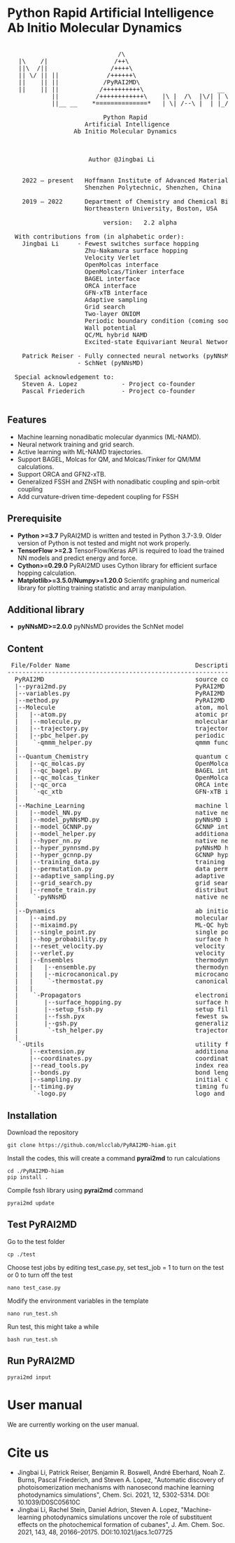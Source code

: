 # Python Rapid Artificial Intelligence Ab Initio Molecular Dynamics
<pre>

                              /\
   |\    /|                  /++\
   ||\  /||                 /++++\
   || \/ || ||             /++++++\
   ||    || ||            /PyRAI2MD\
   ||    || ||           /++++++++++\                    __
            ||          /++++++++++++\    |\ |  /\  |\/| | \
            ||__ __    *==============*   | \| /--\ |  | |_/

                          Python Rapid
                     Artificial Intelligence
                  Ab Initio Molecular Dynamics



                      Author @Jingbai Li
                      
                      
    2022 – present   Hoffmann Institute of Advanced Materials
                     Shenzhen Polytechnic, Shenzhen, China    
                                
    2019 – 2022      Department of Chemistry and Chemical Biology
                     Northeastern University, Boston, USA

                          version:   2.2 alpha

  With contributions from (in alphabetic order):
    Jingbai Li     - Fewest switches surface hopping
                     Zhu-Nakamura surface hopping
                     Velocity Verlet
                     OpenMolcas interface
                     OpenMolcas/Tinker interface
                     BAGEL interface
                     ORCA interface
                     GFN-xTB interface
                     Adaptive sampling
                     Grid search
                     Two-layer ONIOM
                     Periodic boundary condition (coming soon)
                     Wall potential
                     QC/ML hybrid NAMD
                     Excited-state Equivariant Neural Network

    Patrick Reiser - Fully connected neural networks (pyNNsMD)
                   - SchNet (pyNNsMD)

  Special acknowledgement to:
    Steven A. Lopez            - Project co-founder
    Pascal Friederich          - Project co-founder

</pre>
## Features
 - Machine learning nonadibatic molecular dyanmics (ML-NAMD).
 - Neural network training and grid search.
 - Active learning with ML-NAMD trajectories.
 - Support BAGEL, Molcas for QM, and Molcas/Tinker for QM/MM calculations.
 - Support ORCA and GFN2-xTB.
 - Generalized FSSH and ZNSH with nonadibatic coupling and spin-orbit coupling
 - Add curvature-driven time-depedent coupling for FSSH
 
## Prerequisite
 - **Python >=3.7** PyRAI2MD is written and tested in Python 3.7-3.9. Older version of Python is not tested and might not work properly.
 - **TensorFlow >=2.3** TensorFlow/Keras API is required to load the trained NN models and predict energy and force.
 - **Cython>=0.29.0** PyRAI2MD uses Cython library for efficient surface hopping calculation.
 - **Matplotlib>=3.5.0/Numpy>=1.20.0** Scientifc graphing and numerical library for plotting training statistic and array manipulation.

## Additional library
 - **pyNNsMD>=2.0.0** pyNNsMD provides the SchNet model

## Content
<pre>
 File/Folder Name                                  Description                                      
---------------------------------------------------------------------------------------------------
  PyRAI2MD                                         source codes folder
  |--pyrai2md.py                                   PyRAI2MD main function                         
  |--variables.py                                  PyRAI2MD input reader                           
  |--method.py                                     PyRAI2MD method manager                           
  |--Molecule                                      atom, molecule, trajectory code folder
  |   |--atom.py                                   atomic properties class                        
  |   |--molecule.py                               molecular properties class                    
  |   |--trajectory.py                             trajectory properties class                     
  |   |--pbc_helper.py                             periodic boundary condition functions             
  |    `-qmmm_helper.py                            qmmm functions                                    
  |
  |--Quantum_Chemistry                             quantum chemicial program interface folder
  |   |--qc_molcas.py                              OpenMolcas interface                           
  |   |--qc_bagel.py                               BAGEL interface                                  
  |   |--qc_molcas_tinker                          OpenMolcas/Tinker interface                      
  |   |--qc_orca                                   ORCA interface                                  
  |    `-qc_xtb                                    GFN-xTB interface                                
  |
  |--Machine_Learning                              machine learning library interface folder
  |   |--model_NN.py                               native neural network interface                  
  |   |--model_pyNNsMD.py                          pyNNsMD interface                               
  |   |--model_GCNNP.py                            GCNNP interface                                  
  |   |--model_helper.py                           additional tools for neural network              
  |   |--hyper_nn.py                               native neural network hyperparameter            
  |   |--hyper_pynnsmd.py                          pyNNsMD hyperparameter                       
  |   |--hyper_gcnnp.py                            GCNNP hyperparameter                            
  |   |--training_data.py                          training data manager                         
  |   |--permutation.py                            data permutation functions                   
  |   |--adaptive_sampling.py                      adaptive sampling class                      
  |   |--grid_search.py                            grid search class                               
  |   |--remote_train.py                           distribute remote training                      
  |    `-pyNNsMD                                   native neural network library                 
  |
  |--Dynamics                                      ab initio molecular dynamics code folder
  |   |--aimd.py                                   molecular dynamics class                         
  |   |--mixaimd.py                                ML-QC hybrid molecular dynamics class             
  |   |--single_point.py                           single point calculation                       
  |   |--hop_probability.py                        surface hopping probability calculation         
  |   |--reset_velocity.py                         velocity adjustment functions                  
  |   |--verlet.py                                 velocity verlet method                           
  |   |--Ensembles                                 thermodynamics control code folder
  |   |   |--ensemble.py                           thermodynamics ensemble manager                  
  |   |   |--microcanonical.py                     microcanonical ensemble                           
  |   |    `-thermostat.py                         canonical ensemble                                
  |   |
  |    `-Propagators                               electronic propagation code folder
  |       |--surface_hopping.py                    surface hopping manager                           
  |	      |--setup_fssh.py                         setup file to compile the C-lib of fssh.pyx       
  |       |--fssh.pyx                              fewest switches surface hopping method           
  |       |--gsh.py                                generalized surface hopping method               
  |        `-tsh_helper.py                         trajectory surface hopping tools                 
  |
   `-Utils                                         utility folder
      |--extension.py                              additional tools for setup                        
      |--coordinates.py                            coordinates writing functions                    
      |--read_tools.py                             index reader                                     
      |--bonds.py                                  bond length library                               
      |--sampling.py                               initial condition sampling functions            
      |--timing.py                                 timing functions                                 
       `-logo.py                                   logo and credits                                     
</pre>

## Installation
Download the repository

    git clone https://github.com/mlcclab/PyRAI2MD-hiam.git

Install the codes, this will create a command **pyrai2md** to run calculations

    cd ./PyRAI2MD-hiam
    pip install .

Compile fssh library using **pyrai2md** command

    pyrai2md update

## Test PyRAI2MD
Go to the test folder

    cp ./test

Choose test jobs by editing test_case.py, set test_job = 1 to turn on the test or 0 to turn off the test

    nano test_case.py

Modify the environment variables in the template 

    nano run_test.sh

Run test, this might take a while

    bash run_test.sh
    
## Run PyRAI2MD

    pyrai2md input
    
# User manual
We are currently working on the user manual.

# Cite us
- Jingbai Li, Patrick Reiser, Benjamin R. Boswell, André Eberhard, Noah Z. Burns, Pascal Friederich, and Steven A. Lopez, "Automatic discovery of photoisomerization mechanisms with nanosecond machine learning photodynamics simulations", Chem. Sci. 2021, 12, 5302-5314. DOI: 10.1039/D0SC05610C
- Jingbai Li, Rachel Stein, Daniel Adrion, Steven A. Lopez, "Machine-learning photodynamics simulations uncover the role of substituent effects on the photochemical formation of cubanes", J. Am. Chem. Soc. 2021, 143, 48, 20166–20175. DOI:10.1021/jacs.1c07725
